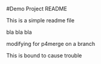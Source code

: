 #Demo Project README

This is a simple readme file

bla bla bla

modifying for p4merge on a branch


This is bound to cause trouble